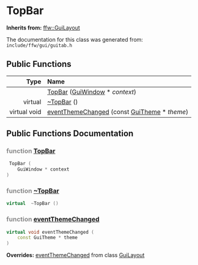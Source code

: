 TopBar
===================================


**Inherits from:** [ffw::GuiLayout](ffw_GuiLayout.html)

The documentation for this class was generated from: `include/ffw/gui/guitab.h`



## Public Functions

| Type | Name |
| -------: | :------- |
|   | [TopBar](#0c53aa9e) ([GuiWindow](ffw_GuiWindow.html) * _context_)  |
|  virtual  | [~TopBar](#e98a66ac) ()  |
|  virtual void | [eventThemeChanged](#103281b3) (const [GuiTheme](ffw_GuiTheme.html) * _theme_)  |


## Public Functions Documentation

### <span style="opacity:0.5;">function</span> <a id="0c53aa9e" href="#0c53aa9e">TopBar</a>

```cpp
 TopBar (
    GuiWindow * context
) 
```



### <span style="opacity:0.5;">function</span> <a id="e98a66ac" href="#e98a66ac">~TopBar</a>

```cpp
virtual  ~TopBar () 
```



### <span style="opacity:0.5;">function</span> <a id="103281b3" href="#103281b3">eventThemeChanged</a>

```cpp
virtual void eventThemeChanged (
    const GuiTheme * theme
) 
```



**Overrides:** [eventThemeChanged](/doc/ffw_GuiLayout.md#9227ac54) from class [GuiLayout](/doc/ffw_GuiLayout.md)




